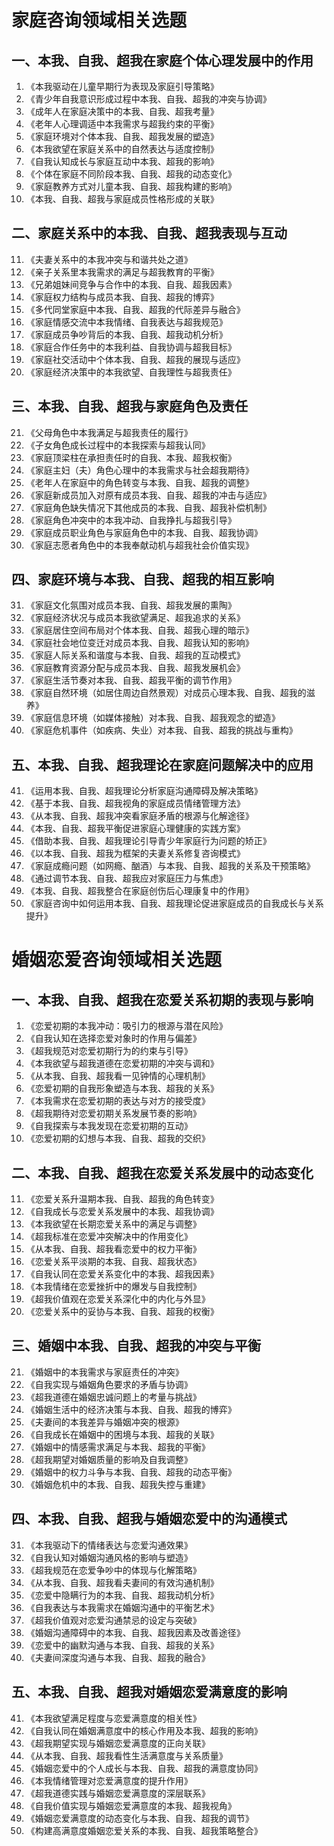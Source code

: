 # 家庭咨询领域相关选题

## 一、本我、自我、超我在家庭个体心理发展中的作用
1. 《本我驱动在儿童早期行为表现及家庭引导策略》
2. 《青少年自我意识形成过程中本我、自我、超我的冲突与协调》
3. 《成年人在家庭决策中的本我、自我、超我考量》
4. 《老年人心理调适中本我需求与超我约束的平衡》
5. 《家庭环境对个体本我、自我、超我发展的塑造》
6. 《本我欲望在家庭关系中的自然表达与适度控制》
7. 《自我认知成长与家庭互动中本我、超我的影响》
8. 《个体在家庭不同阶段本我、自我、超我的动态变化》
9. 《家庭教养方式对儿童本我、自我、超我构建的影响》
10. 《本我、自我、超我与家庭成员性格形成的关联》

## 二、家庭关系中的本我、自我、超我表现与互动
11. 《夫妻关系中的本我冲突与和谐共处之道》
12. 《亲子关系里本我需求的满足与超我教育的平衡》
13. 《兄弟姐妹间竞争与合作中的本我、自我、超我因素》
14. 《家庭权力结构与成员本我、自我、超我的博弈》
15. 《多代同堂家庭中本我、自我、超我的代际差异与融合》
16. 《家庭情感交流中本我情绪、自我表达与超我规范》
17. 《家庭成员争吵背后的本我、自我、超我动机分析》
18. 《家庭合作任务中的本我利益、自我协调与超我目标》
19. 《家庭社交活动中个体本我、自我、超我的展现与适应》
20. 《家庭经济决策中的本我欲望、自我理性与超我责任》

## 三、本我、自我、超我与家庭角色及责任
21. 《父母角色中本我满足与超我责任的履行》
22. 《子女角色成长过程中的本我探索与超我认同》
23. 《家庭顶梁柱在承担责任时的自我、本我、超我权衡》
24. 《家庭主妇（夫）角色心理中的本我需求与社会超我期待》
25. 《老年人在家庭中的角色转变与本我、自我、超我的调整》
26. 《家庭新成员加入对原有成员本我、自我、超我的冲击与适应》
27. 《家庭角色缺失情况下其他成员的本我、自我、超我补偿机制》
28. 《家庭角色冲突中的本我冲动、自我挣扎与超我引导》
29. 《家庭成员职业角色与家庭角色中的本我、自我、超我协调》
30. 《家庭志愿者角色中的本我奉献动机与超我社会价值实现》

## 四、家庭环境与本我、自我、超我的相互影响
31. 《家庭文化氛围对成员本我、自我、超我发展的熏陶》
32. 《家庭经济状况与成员本我欲望满足、超我追求的关系》
33. 《家庭居住空间布局对个体本我、自我、超我心理的暗示》
34. 《家庭社会地位变迁对成员本我、自我、超我认知的影响》
35. 《家庭人际关系和谐度与本我、自我、超我的互动模式》
36. 《家庭教育资源分配与成员本我、自我、超我发展机会》
37. 《家庭生活节奏对本我、自我、超我平衡的调节作用》
38. 《家庭自然环境（如居住周边自然景观）对成员心理本我、自我、超我的滋养》
39. 《家庭信息环境（如媒体接触）对本我、自我、超我观念的塑造》
40. 《家庭危机事件（如疾病、失业）对本我、自我、超我的挑战与重构》

## 五、本我、自我、超我理论在家庭问题解决中的应用
41. 《运用本我、自我、超我理论分析家庭沟通障碍及解决策略》
42. 《基于本我、自我、超我视角的家庭成员情绪管理方法》
43. 《从本我、自我、超我冲突看家庭矛盾的根源与化解途径》
44. 《本我、自我、超我平衡促进家庭心理健康的实践方案》
45. 《借助本我、自我、超我理论引导青少年家庭行为问题的矫正》
46. 《以本我、自我、超我为框架的夫妻关系修复咨询模式》
47. 《家庭成瘾问题（如网瘾、酗酒）与本我、自我、超我的关系及干预策略》
48. 《通过调节本我、自我、超我应对家庭压力与焦虑》
49. 《本我、自我、超我整合在家庭创伤后心理康复中的作用》
50. 《家庭咨询中如何运用本我、自我、超我理论促进家庭成员的自我成长与关系提升》

# 婚姻恋爱咨询领域相关选题

## 一、本我、自我、超我在恋爱关系初期的表现与影响
1. 《恋爱初期的本我冲动：吸引力的根源与潜在风险》
2. 《自我认知在选择恋爱对象时的作用与偏差》
3. 《超我规范对恋爱初期行为的约束与引导》
4. 《本我欲望与超我道德在恋爱初期的冲突与调和》
5. 《从本我、自我、超我看一见钟情的心理机制》
6. 《恋爱初期的自我形象塑造与本我、超我的关系》
7. 《本我需求在恋爱初期的表达与对方的接受度》
8. 《超我期待对恋爱初期关系发展节奏的影响》
9. 《自我探索与本我发现在恋爱初期的互动》
10. 《恋爱初期的幻想与本我、自我、超我的交织》

## 二、本我、自我、超我在恋爱关系发展中的动态变化
11. 《恋爱关系升温期本我、自我、超我的角色转变》
12. 《自我成长与恋爱关系发展中的本我、超我协调》
13. 《本我欲望在长期恋爱关系中的满足与调整》
14. 《超我标准在恋爱冲突解决中的作用变化》
15. 《从本我、自我、超我看恋爱中的权力平衡》
16. 《恋爱关系平淡期的本我、自我、超我状态》
17. 《自我认同在恋爱关系变化中的本我、超我因素》
18. 《本我情绪在恋爱挫折中的爆发与自我控制》
19. 《超我价值观在恋爱关系深化中的内化与外显》
20. 《恋爱关系中的妥协与本我、自我、超我的权衡》

## 三、婚姻中本我、自我、超我的冲突与平衡
21. 《婚姻中的本我需求与家庭责任的冲突》
22. 《自我实现与婚姻角色要求的矛盾与协调》
23. 《超我道德在婚姻忠诚问题上的考量与挑战》
24. 《婚姻生活中的经济决策与本我、自我、超我的博弈》
25. 《夫妻间的本我差异与婚姻冲突的根源》
26. 《自我成长在婚姻中的困境与本我、超我的关联》
27. 《婚姻中的情感需求满足与本我、超我的平衡》
28. 《超我期望对婚姻质量的影响及自我调整》
29. 《婚姻中的权力斗争与本我、自我、超我的动态平衡》
30. 《婚姻危机中的本我、自我、超我失控与重建》

## 四、本我、自我、超我与婚姻恋爱中的沟通模式
31. 《本我驱动下的情绪表达与恋爱沟通效果》
32. 《自我认知对婚姻沟通风格的影响与塑造》
33. 《超我规范在恋爱争吵中的体现与化解策略》
34. 《从本我、自我、超我看夫妻间的有效沟通机制》
35. 《恋爱中隐瞒行为的本我、自我、超我动机分析》
36. 《自我表达与本我需求在婚姻沟通中的平衡艺术》
37. 《超我价值观对恋爱沟通禁忌的设定与突破》
38. 《婚姻沟通障碍中的本我、自我、超我因素及改善途径》
39. 《恋爱中的幽默沟通与本我、自我、超我的关系》
40. 《夫妻间深度沟通与本我、自我、超我的融合》

## 五、本我、自我、超我对婚姻恋爱满意度的影响
41. 《本我欲望满足程度与恋爱满意度的相关性》
42. 《自我认同在婚姻满意度中的核心作用及本我、超我的影响》
43. 《超我期望实现与婚姻恋爱满意度的正向关联》
44. 《从本我、自我、超我看性生活满意度与关系质量》
45. 《婚姻恋爱中的个人成长与本我、自我、超我的满意度协同》
46. 《本我情绪管理对恋爱满意度的提升作用》
47. 《超我道德实践与婚姻恋爱满意度的深层联系》
48. 《自我价值实现与婚姻恋爱满意度的本我、超我视角》
49. 《婚姻恋爱满意度的动态变化与本我、自我、超我的调节》
50. 《构建高满意度婚姻恋爱关系的本我、自我、超我策略整合》
